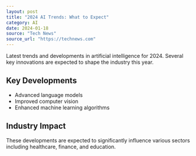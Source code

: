 ```yaml
---
layout: post
title: "2024 AI Trends: What to Expect"
category: AI
date: 2024-01-18
source: "Tech News"
source_url: "https://technews.com"
---
```


Latest trends and developments in artificial intelligence for 2024. Several key innovations are expected to shape the industry this year.

## Key Developments

- Advanced language models
- Improved computer vision
- Enhanced machine learning algorithms

## Industry Impact

These developments are expected to significantly influence various sectors including healthcare, finance, and education.
